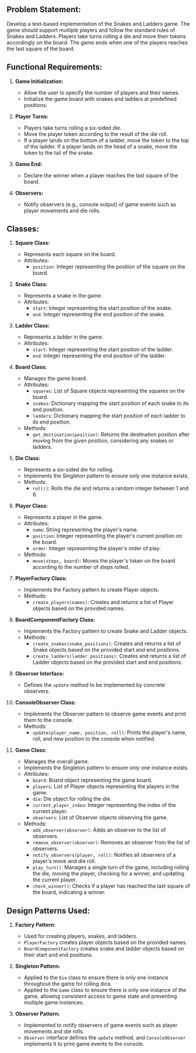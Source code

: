 ## Problem Statement:

Develop a text-based implementation of the Snakes and Ladders game. The game should support multiple players and follow the standard rules of Snakes and Ladders. Players take turns rolling a die and move their tokens accordingly on the board. The game ends when one of the players reaches the last square of the board.

## Functional Requirements:

1. **Game Initialization:**
   - Allow the user to specify the number of players and their names.
   - Initialize the game board with snakes and ladders at predefined positions.

2. **Player Turns:**
   - Players take turns rolling a six-sided die.
   - Move the player token according to the result of the die roll.
   - If a player lands on the bottom of a ladder, move the token to the top of the ladder. If a player lands on the head of a snake, move the token to the tail of the snake.

3. **Game End:**
   - Declare the winner when a player reaches the last square of the board.

4. **Observers:**
   - Notify observers (e.g., console output) of game events such as player movements and die rolls.

## Classes:

1. **Square Class:**
   - Represents each square on the board.
   - Attributes:
     - `position`: Integer representing the position of the square on the board.

2. **Snake Class:**
   - Represents a snake in the game.
   - Attributes:
     - `start`: Integer representing the start position of the snake.
     - `end`: Integer representing the end position of the snake.

3. **Ladder Class:**
   - Represents a ladder in the game.
   - Attributes:
     - `start`: Integer representing the start position of the ladder.
     - `end`: Integer representing the end position of the ladder.

4. **Board Class:**
   - Manages the game board.
   - Attributes:
     - `squares`: List of Square objects representing the squares on the board.
     - `snakes`: Dictionary mapping the start position of each snake to its end position.
     - `ladders`: Dictionary mapping the start position of each ladder to its end position.
   - Methods:
     - `get_destination(position)`: Returns the destination position after moving from the given position, considering any snakes or ladders.

5. **Die Class:**
   - Represents a six-sided die for rolling.
   - Implements the Singleton pattern to ensure only one instance exists.
   - Methods:
     - `roll()`: Rolls the die and returns a random integer between 1 and 6.

6. **Player Class:**
   - Represents a player in the game.
   - Attributes:
     - `name`: String representing the player's name.
     - `position`: Integer representing the player's current position on the board.
     - `order`: Integer representing the player's order of play.
   - Methods:
     - `move(steps, board)`: Moves the player's token on the board according to the number of steps rolled.

7. **PlayerFactory Class:**
   - Implements the Factory pattern to create Player objects.
   - Methods:
     - `create_players(names)`: Creates and returns a list of Player objects based on the provided names.

8. **BoardComponentFactory Class:**
   - Implements the Factory pattern to create Snake and Ladder objects.
   - Methods:
     - `create_snakes(snake_positions)`: Creates and returns a list of Snake objects based on the provided start and end positions.
     - `create_ladders(ladder_positions)`: Creates and returns a list of Ladder objects based on the provided start and end positions.

9. **Observer Interface:**
   - Defines the `update` method to be implemented by concrete observers.

10. **ConsoleObserver Class:**
    - Implements the Observer pattern to observe game events and print them to the console.
    - Methods:
      - `update(player_name, position, roll)`: Prints the player's name, roll, and new position to the console when notified.

11. **Game Class:**
    - Manages the overall game.
    - Implements the Singleton pattern to ensure only one instance exists.
    - Attributes:
      - `board`: Board object representing the game board.
      - `players`: List of Player objects representing the players in the game.
      - `die`: Die object for rolling the die.
      - `current_player_index`: Integer representing the index of the current player.
      - `observers`: List of Observer objects observing the game.
    - Methods:
      - `add_observer(observer)`: Adds an observer to the list of observers.
      - `remove_observer(observer)`: Removes an observer from the list of observers.
      - `notify_observers(player, roll)`: Notifies all observers of a player's move and die roll.
      - `play_turn()`: Manages a single turn of the game, including rolling the die, moving the player, checking for a winner, and updating the current player.
      - `check_winner()`: Checks if a player has reached the last square of the board, indicating a winner.


## Design Patterns Used:

1. **Factory Pattern:**
   - Used for creating players, snakes, and ladders.
   - `PlayerFactory` creates player objects based on the provided names.
   - `BoardComponentFactory` creates snake and ladder objects based on their start and end positions.

2. **Singleton Pattern:**
   - Applied to the `Die` class to ensure there is only one instance throughout the game for rolling dice.
   - Applied to the `Game` class to ensure there is only one instance of the game, allowing consistent access to game state and preventing multiple game instances.

3. **Observer Pattern:**
   - Implemented to notify observers of game events such as player movements and die rolls.
   - `Observer` interface defines the `update` method, and `ConsoleObserver` implements it to print game events to the console.
